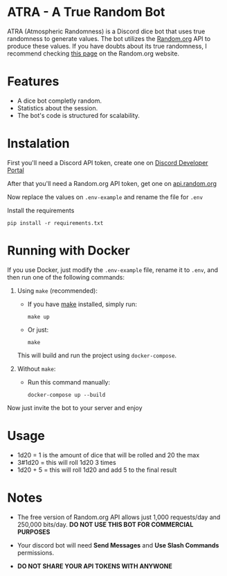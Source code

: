 # ATRA - A True Random Bot

ATRA (Atmospheric Randomness) is a Discord dice bot that uses true randomness to generate values. The bot utilizes the [Random.org](https://www.random.org) API to produce these values. If you have doubts about its true randomness, I recommend checking [this page](https://www.random.org/randomness/) on the Random.org website.

# Features

- A dice bot completly random.
- Statistics about the session.
- The bot's code is structured for scalability.

# Instalation

First you'll need a Discord API token, create one on [Discord Developer Portal](https://discord.com/developers/applications)

After that you'll need a Random.org API token, get one on [api.random.org](https://api.random.org/dashboard)

Now replace the values on `.env-example` and rename the file for `.env`

Install the requirements 
```
pip install -r requirements.txt
```

# Running with Docker

If you use Docker, just modify the `.env-example` file, rename it to `.env`, and then run one of the following commands:

1. Using `make` (recommended):

   * If you have [make](https://en.wikipedia.org/wiki/Make) installed, simply run:

     ```
     make up
     ```

   * Or just:

     ```
     make
     ```

    This will build and run the project using `docker-compose`.

2. Without `make`:

   * Run this command manually:

     ```
     docker-compose up --build
     ```

Now just invite the bot to your server and enjoy



# Usage

- 1d20 = 1 is the amount of dice that will be rolled and 20 the max
- 3#1d20 = this will roll 1d20 3 times
- 1d20 + 5 = this will roll 1d20 and add 5 to the final result

# Notes

- The free version of Random.org API allows just 1,000 requests/day and 250,000 bits/day. **DO NOT USE THIS BOT FOR COMMERCIAL PURPOSES**

- Your discord bot will need **Send Messages** and **Use Slash Commands** permissions.

- **DO NOT SHARE YOUR API TOKENS WITH ANYWONE**
